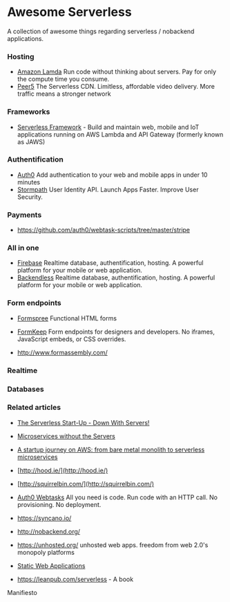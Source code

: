 # Awesome Serverless
 A collection of awesome things regarding serverless / nobackend applications.

### Hosting

* [Amazon Lamda](https://aws.amazon.com/lambda/) Run code without thinking about servers. Pay for only the compute time you consume.
* [Peer5](https://www.peer5.com/) The Serverless CDN. Limitless, affordable video delivery. More traffic means a stronger network

### Frameworks

* [Serverless Framework](http://www.serverless.com) - Build and maintain web, mobile and IoT applications running on AWS Lambda and API Gateway (formerly known as JAWS)

### Authentification

* [Auth0](https://auth0.com/) Add authentication to your web and mobile apps in under 10 minutes
* [Stormpath](https://stormpath.com/) User Identity API. Launch Apps Faster. Improve User Security.

### Payments
* https://github.com/auth0/webtask-scripts/tree/master/stripe

### All in one
* [Firebase](https://www.firebase.com) Realtime database, authentification, hosting. A powerful platform for your mobile or web application.
* [Backendless](https://backendless.com/) Realtime database, authentification, hosting. A powerful platform for your mobile or web application.

### Form endpoints

* [Formspree](https://formspree.io/) Functional HTML forms

* [FormKeep](https://formkeep.com/) Form endpoints for designers and developers. No iframes, JavaScript embeds, or CSS overrides.

* http://www.formassembly.com/

### Realtime

### Databases

### Related articles

* [The Serverless Start-Up - Down With Servers!](http://highscalability.com/blog/2015/12/7/the-serverless-start-up-down-with-servers.html)

* [Microservices without the Servers](https://aws.amazon.com/blogs/compute/microservices-without-the-servers/)

* [A startup journey on AWS: from bare metal monolith to serverless microservices](https://medium.com/@benorama/a-startup-journey-on-aws-from-bare-metal-monolith-to-serverless-microservices-80231624fbd9)

* [http://hood.ie/](http://hood.ie/)

* [http://squirrelbin.com/](http://squirrelbin.com/)

* [Auth0 Webtasks](https://webtask.io/) All you need is code. Run code with an HTTP call. No provisioning. No deployment.

* https://syncano.io/

* http://nobackend.org/

* https://unhosted.org/ unhosted web apps. freedom from web 2.0's monopoly platforms

* [Static Web Applications](https://staticapps.org/)

* https://leanpub.com/serverless - A book 

Manifiesto
